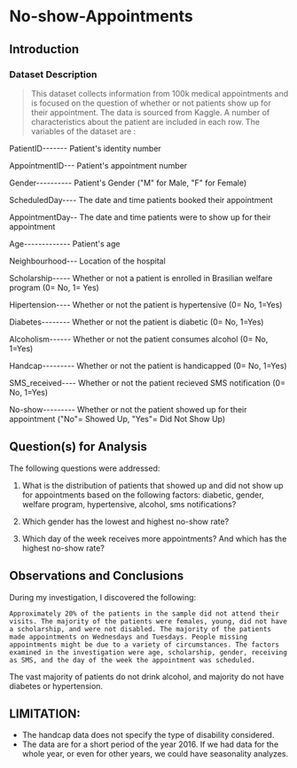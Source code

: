 # No-show-Appointments

## Introduction

### Dataset Description 

> This dataset collects information from 100k medical appointments and is focused on the question of whether or not patients show up for their appointment. The data is sourced from Kaggle. A number of characteristics about the patient are included in each row. The variables of the dataset are :

PatientID------- Patient's identity number

AppointmentID--- Patient's appointment number

Gender---------- Patient's Gender ("M" for Male, "F" for Female)

ScheduledDay---- The date and time patients booked their appointment

AppointmentDay-- The date and time patients were to show up for their appointment

Age------------- Patient's age

Neighbourhood--- Location of the hospital

Scholarship----- Whether or not a patient is enrolled in Brasilian welfare program (0= No, 1= Yes)

Hipertension---- Whether or not the patient is hypertensive (0= No, 1=Yes)

Diabetes-------- Whether or not the patient is diabetic (0= No, 1=Yes)

Alcoholism------ Whether or not the patient consumes alcohol (0= No, 1=Yes)

Handcap--------- Whether or not the patient is handicapped (0= No, 1=Yes)

SMS_received---- Whether or not the patient recieved SMS notification (0= No, 1=Yes)

No-show--------- Whether or not the patient showed up for their appointment ("No"= Showed Up, "Yes"= Did Not Show Up)


## Question(s) for Analysis
The following questions were addressed:

1. What is the distribution of patients that showed up and did not show up for appointments based on the following factors: diabetic, gender, welfare program, hypertensive, alcohol, sms notifications?

2. Which gender has the lowest and highest no-show rate?

3. Which day of the week receives more appointments? And which has the highest no-show rate?


## Observations and Conclusions
During my investigation, I discovered the following: 
    
    Approximately 20% of the patients in the sample did not attend their visits. The majority of the patients were females, young, did not have a scholarship, and were not disabled. The majority of the patients made appointments on Wednesdays and Tuesdays. People missing appointments might be due to a variety of circumstances. The factors examined in the investigation were age, scholarship, gender, receiving as SMS, and the day of the week the appointment was scheduled.

The vast majority of patients do not drink alcohol, and majority do not have diabetes or hypertension.


## LIMITATION:

- The handcap data does not specify the type of disability considered.
- The data are for a short period of the year 2016. If we had data for the whole year, or even for other years, we could have seasonality analyzes.
